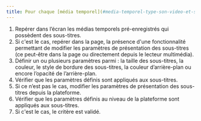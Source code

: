 ```yaml
---
title: Pour chaque [média temporel](#media-temporel-type-son-video-et-synchronise) pré-enregistré, la présentation des sous-titres est-elle contrôlable par l’utilisateur (hors cas particuliers) ?
---
```


1. Repérer dans l’écran les médias temporels pré-enregistrés qui possèdent des sous-titres.
2. Si c'est le cas, repérer dans la page, la présence d'une fonctionnalité permettant de modifier les paramètres de présentation des sous-titres (ce peut-être dans la page ou directement depuis le lecteur multimédia). 
3. Définir un ou plusieurs paramètres parmi : la taille des sous-titres, la couleur, le style de bordure des sous-titres, la couleur d’arrière-plan ou encore l’opacité de l’arrière-plan.
4. Vérifier que les paramètres définis sont appliqués aux sous-titres.
5. Si ce n’est pas le cas, modifier les paramètres de présentation des sous-titres depuis la plateforme.
6. Vérifier que les paramètres définis au niveau de la plateforme sont appliqués aux sous-titres.
7. Si c'est le cas, le critère est validé.